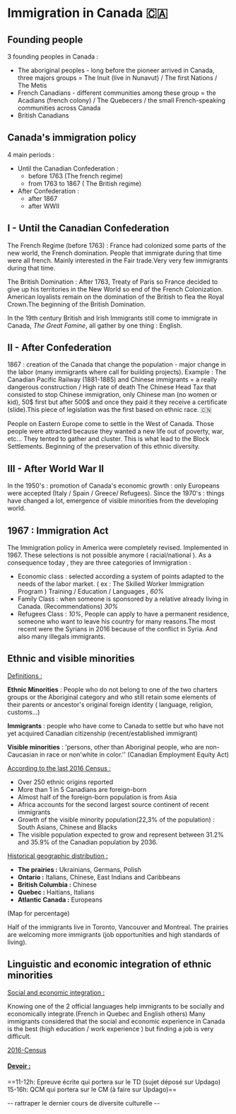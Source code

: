 # Immigration in Canada 🇨🇦
## Founding people

3 founding peoples in Canada : 
- The aboriginal peoples - long before the pioneer arrived in Canada, three majors groups = The Inuit (live in Nunavut) / The first Nations / The Metis 
- French Canadians - different communities among these group = the Acadians (french colony) / The Quebecers / the small French-speaking communities across Canada
- British Canadians

## Canada's immigration policy 

4 main periods :
- Until the Canadian Confederation  : 
	- before 1763 (The french regime)
	- from 1763 to 1867 ( The British regime)
- After Confederation : 
	- after 1867
	- after WWII

## I - Until the Canadian Confederation 

The French Regime (before 1763) : 
France had colonized some parts of the new world, the French domination. People that immigrate during that time were all french. Mainly interested in the Fair trade.Very very few immigrants during that time.

The British Domination :
After 1763, Treaty of Paris so France decided to give up his territories in the New World so end of the French Colonization.
American loyalists remain on the domination of the British to flea the Royal Crown.The beginning of the British Domination.

In the 19th century British and Irish Immigrants still come to immigrate in Canada, *The Great Famine*, all gather by one thing : English. 

## II - After Confederation 

1867 : creation of the Canada that change the population - major change in the labor (many immigrants where call for building projects). Example : The Canadian Pacific Railway (1881-1885) and Chinese immigrants = a really dangerous construction / High rate of death
The Chinese Head Tax that consisted to stop Chinese immigration, only Chinese man (no women or kid), 50$ first but  after 500$ and once they paid it they receive a certificate (slide).This piece of legislation was the first based on ethnic  race. 🇨🇳

People on Eastern Europe come to settle in the West of Canada.
Those people were attracted because they wanted a new life out of poverty, war, etc... They tented to gather and cluster. This is what lead to the Block Settlements. Beginning of the preservation of this ethnic diversity.

## III - After World War II

In the 1950's : promotion of Canada's economic growth : only Europeans were accepted (Italy / Spain / Greece/ Refugees).
Since the 1970's : things have changed a lot, emergence of visible minorities from the developing world.

## 1967 : Immigration Act 

The Immigration policy in America were completely revised. Implemented in 1967. These selections is not possible anymore ( racial/national ).
As a consequence today , they are three categories of Immigration : 
- Economic class : selected according a system of points adapted to the needs of the labor market. ( ex : The Skilled Worker Immigration Program ) Training / Education / Languages , *60%*
- Family Class :  when someone is sponsored by a relative already living in Canada. (Recommendations) *30%*
- Refugees Class : *10%*, People can apply to have a permanent residence, someone who want to leave his country for many reasons.The most recent were the Syrians in 2016 because of the conflict in Syria.  And also many illegals immigrants.

## Ethnic and visible minorities 

<u>Definitions :</u>

 **Ethnic Minorities** : People who do not belong to one of the two charters groups or the Aboriginal category and who still retain some elements of their parents or ancestor's original foreign identity ( language, religion, customs...)
 
 **Immigrants** : people who have come to Canada to settle but who have not yet acquired Canadian citizenship (recent/established immigrant)
 
 **Visible minorities** : 'persons, other than Aboriginal people, who are non-Caucasian in race or non'white in color.'' (Canadian Employment Equity Act)
 
<u>According to the last 2016 Census :</u>
- Over 250 ethnic origins reported 
- More than 1 in 5 Canadians are foreign-born
- Almost half of the foreign-born population is from Asia
- Africa accounts for the second largest source continent of recent immigrants
- Growth of the visible minority population(22,3% of the population) : South Asians, Chinese and Blacks
- The visible population expected to grow and represent between 31.2% and 35.9% of the Canadian population by 2036.

<u>Historical geographic  distribution :</u>

- **The prairies :** Ukrainians, Germans, Polish
- **Ontario :** Italians, Chinese, East Indians and Caribbeans
- **British Columbia :** Chinese 
- **Quebec :** Haitians, Italians
- **Atlantic Canada :** Europeans

(Map for percentage)

Half of the immigrants live in Toronto, Vancouver and Montreal. The prairies are welcoming more immigrants (job opportunities and high standards of living).


## Linguistic and economic integration of ethnic minorities 

<u>Social and economic integration :</u>

Knowing one of the 2 official languages help immigrants to be socially and economically integrate.(French in Quebec and English others)
Many immigrants considered that the social and economic experience in Canada is the best (high education / work experience ) but finding a job is very difficult. 

[2016-Census](https://www.statcan.gc.ca/eng/sc/video/2016census-immigration)

#### <u>Devoir :</u>
==11-12h: Epreuve écrite qui portera sur le TD (sujet déposé sur Updago)  
15-16h: QCM qui portera sur le CM (à faire sur Updago)==


-- rattraper le dernier cours de diversite culturelle --

















